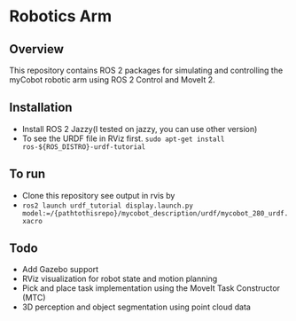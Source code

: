 # Robotics Arm
## Overview
This repository contains ROS 2 packages for simulating and controlling the myCobot robotic arm using ROS 2 Control and MoveIt 2.

## Installation
- Install ROS 2 Jazzy(I tested on jazzy, you can use other version)
- To see the URDF file in RViz first.
    ```sudo apt-get install ros-${ROS_DISTRO}-urdf-tutorial```
## To run
- Clone this repository
see output in rvis by
- ```ros2 launch urdf_tutorial display.launch.py model:=/{pathtothisrepo}/mycobot_description/urdf/mycobot_280_urdf.xacro```


## Todo
- Add Gazebo support
- RViz visualization for robot state and motion planning
- Pick and place task implementation using the MoveIt Task Constructor (MTC)
- 3D perception and object segmentation using point cloud data